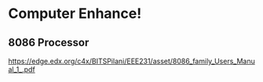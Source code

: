 # Computer Enhance!

## 8086 Processor
https://edge.edx.org/c4x/BITSPilani/EEE231/asset/8086_family_Users_Manual_1_.pdf